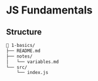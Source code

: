 # JS Fundamentals

## Structure

```md
📁 1-basics/
├── README.md
├── notes/
│   └── variables.md
└── src/
    └── index.js
```
